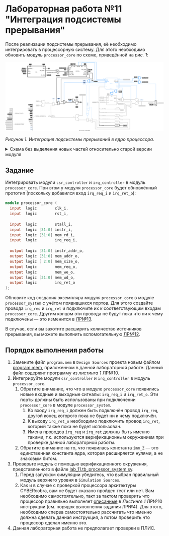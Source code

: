 # Лабораторная работа №11 "Интеграция подсистемы прерывания"

После реализации подсистемы прерывания, её необходимо интегрировать в процессорную систему. Для этого необходимо обновить модуль `processor_core` по схеме, приведённой на _рис. 1_:

![../../.pic/Labs/lab_11_irq_integration/fig_01.drawio.svg](../../.pic/Labs/lab_11_irq_integration/fig_01.drawio.svg)

_Рисунок 1. Интеграция подсистемы прерываний в ядро процессора._

<details>
<summary>Схема без выделения новых частей относительно старой версии модуля</summary>

![../../.pic/Labs/lab_10_irq/fig_03.drawio.svg](../../.pic/Labs/lab_10_irq/fig_03.drawio.svg)

_Рисунок 2. Схема без выделения новых частей относительно старой версии модуля._

</details>

## Задание

Интегрировать модули `csr_controller` и `irq_controller` в модуль `processor_core`. При этом у модуля `processor_core` будет обновлённый прототип (поскольку добавился вход `irq_req_i` и `irq_ret_o`):

```Verilog
module processor_core (
  input  logic        clk_i,
  input  logic        rst_i,

  input  logic        stall_i,
  input  logic [31:0] instr_i,
  input  logic [31:0] mem_rd_i,
  input  logic        irq_req_i,

  output logic [31:0] instr_addr_o,
  output logic [31:0] mem_addr_o,
  output logic [ 2:0] mem_size_o,
  output logic        mem_req_o,
  output logic        mem_we_o,
  output logic [31:0] mem_wd_o,
  output logic        irq_ret_o
);
```

Обновите код создания экземпляра модуля `processor_core` в модуле `processor_system` с учётом появившихся портов. Для этого создайте провода `irq_req` и `irq_ret` и подключите их к соответствующим входам `processor_core`. Другим концом эти провода не будут пока что ни к чему подключены — это изменится в [ЛР№13](../13.%20Peripheral%20units/).

В случае, если вы захотите расширить количество источников прерывания, вы можете выполнить вспомогательную [ЛР№12](../12.%20Daisy%20chain).

## Порядок выполнения работы

1. Замените файл `program.mem` в `Design Sources` проекта новым файлом [program.mem](program.mem), приложенном в данной лабораторной работе. Данный файл содержит программу из _листинга 1_ ЛР№10.
2. Интегрируйте модули `csr_controller` и `irq_controller` в модуль `processor_core`.
   1. Обратите внимание, что что в модуле `processor_core` появились новые входные и выходные сигналы: `irq_req_i` и `irq_ret_o`. Эти порты должны быть использованы при подключении `processor_core` в модуле `processor_system`.
      1. Ко входу `irq_req_i` должен быть подключён провод `irq_req`, другой конец которого пока не будет ни к чему подключён.
      2. К выходу `irq_ret_o` необходимо подключить провод `irq_ret`, который также пока не будет использован.
      3. Имена проводов `irq_req` и `irq_ret` должны быть именно такими, т.к. используются верификационным окружением при проверке данной лабораторной работы.
   2. Обратите внимание на то, что появилась константа `imm_Z` — это единственная константа ядра, которая расширяется нулями, а не знаковым битом.
3. Проверьте модуль с помощью верификационного окружения, представленного в файле [lab_11.tb_processor_system.sv](lab_11.tb_processor_system.sv).
   1. Перед запуском симуляции убедитесь, что выбран правильный модуль верхнего уровня в `Simulation Sources`.
   2. Как и в случае с проверкой процессора архитектуры CYBERcobra, вам не будет сказано пройден тест или нет. Вам необходимо самостоятельно, такт за тактом проверить что процессор правильно выполняет [описанные](../10.%20Interrupt%20subsystem#пример-обработки-перехвата) в _Листинге 1_ ЛР№10 инструкции (см. порядок выполнения задания ЛР№4). Для этого, необходимо сперва самостоятельно рассчитать что именно должна сделать данная инструкция, а потом проверить что процессор сделал именно это.
4. Данная лабораторная работа не предполагает проверки в ПЛИС.
